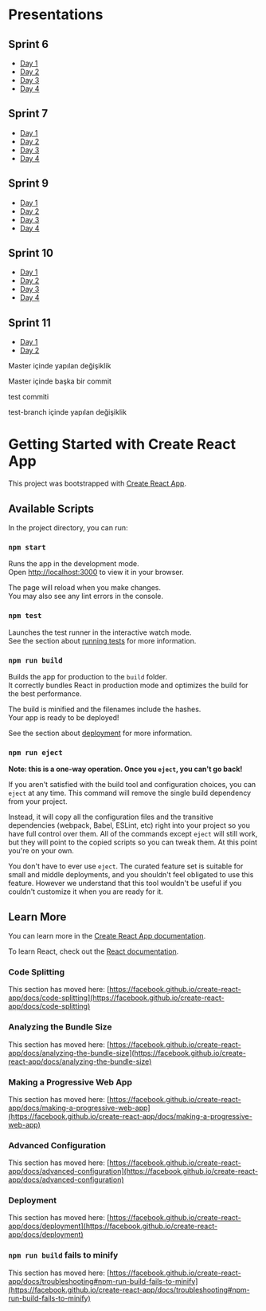 # Presentations

## Sprint 6

- [Day 1](https://docs.google.com/presentation/d/1jT_qkD82j-fXrNLcUFoVJGBDezXB7lKaMdJcsHOhoj4/edit?usp=sharing)
- [Day 2](https://docs.google.com/presentation/d/1-ncY6RBnNES9i4HLHAs1TDB5SQA3JQDqesW6J_Gj0AM/edit?usp=sharing)
- [Day 3](https://docs.google.com/presentation/d/1KMSKgIvXKmVhLTAfkv9TdhSPkzuq_xUuJExkwujx5D4/edit?usp=sharing)
- [Day 4](https://docs.google.com/presentation/d/1UqPyzu2SziAqVyQBU-H5gDFzwaM0PwCh8KWNE_GUIHU/edit?usp=sharing)

## Sprint 7

- [Day 1](https://docs.google.com/presentation/d/1-WTUBo8185TPvjtg1th_bZ3vFtbY8vyKdkdglFQWDtM/edit?usp=sharing)
- [Day 2](https://docs.google.com/presentation/d/1pJIBWKtNJNYNA-VVvSYfCxrZyvf9-m0TAP39hT2uTpM/edit?usp=sharing)
- [Day 3](https://docs.google.com/presentation/d/1S9wOCwpy4nt6MxqflQDqh7zgsSkbtQ2on6HtLrkLZuo/edit?usp=sharing)
- [Day 4](https://docs.google.com/presentation/d/1cn2YoBrCCTqsWEb_g6EsiF_qblzUdCg4NTkOcT8ae6w/edit?usp=sharing)

## Sprint 9

- [Day 1](https://docs.google.com/presentation/d/1GA6U3JPSgzdI4qpxX7UGsGAnzhpuCIb0V5KuSAlI4Zg/edit?usp=sharing)
- [Day 2](https://docs.google.com/presentation/d/122e5ovBdEsne-wzbygZnxV7ypnrAL0Eedq4hBeIKbcs/edit?usp=sharing)
- [Day 3](https://docs.google.com/presentation/d/1RfFpRYKNImJ_Jf-WGTKn74islfvpPF8JzbYNqcPVoIM/edit?usp=sharing)
- [Day 4](https://docs.google.com/presentation/d/1p1kGv0E98-iVaDhx7a6s_K7spFyLnpaLFQqwZGaNj44/edit?usp=sharing)

## Sprint 10

- [Day 1](https://docs.google.com/presentation/d/18m8bHSBz8JTNNTCLJ3XqJep8gHcWC5IDn9pSK7Xe--Q/edit?usp=sharing)
- [Day 2](https://docs.google.com/presentation/d/1EwQNvl7eKyiHXgsPfkpk_Ld7vrNcncAovvwkUxXn_hI/edit?usp=sharing)
- [Day 3](https://docs.google.com/presentation/d/1MvlUHuOIFKsgBQPoR4tbfKVI6_uA3TdwCLqbbAmnIHk/edit?usp=sharing)
- [Day 4](https://docs.google.com/presentation/d/1FntG2JFe6h532JgwUBkjQEdk3XEgoklxuMVppTviyaQ/edit?usp=sharing)

## Sprint 11

- [Day 1](https://docs.google.com/presentation/d/10Sy9y8FmVPVeMCbzMaPuU1MEtPczNs-ZZ8FuKPtH03g/edit?usp=sharing)
- [Day 2](https://docs.google.com/presentation/d/1BTxuHjc_l5IACNWTq9bd3gChj9T6yxGL2qqIjitRHKs/edit?usp=sharing)

Master içinde yapılan değişiklik

Master içinde başka bir commit

test commiti

test-branch içinde yapılan değişiklik

# Getting Started with Create React App

This project was bootstrapped with [Create React App](https://github.com/facebook/create-react-app).

## Available Scripts

In the project directory, you can run:

### `npm start`

Runs the app in the development mode.\
Open [http://localhost:3000](http://localhost:3000) to view it in your browser.

The page will reload when you make changes.\
You may also see any lint errors in the console.

### `npm test`

Launches the test runner in the interactive watch mode.\
See the section about [running tests](https://facebook.github.io/create-react-app/docs/running-tests) for more information.

### `npm run build`

Builds the app for production to the `build` folder.\
It correctly bundles React in production mode and optimizes the build for the best performance.

The build is minified and the filenames include the hashes.\
Your app is ready to be deployed!

See the section about [deployment](https://facebook.github.io/create-react-app/docs/deployment) for more information.

### `npm run eject`

**Note: this is a one-way operation. Once you `eject`, you can't go back!**

If you aren't satisfied with the build tool and configuration choices, you can `eject` at any time. This command will remove the single build dependency from your project.

Instead, it will copy all the configuration files and the transitive dependencies (webpack, Babel, ESLint, etc) right into your project so you have full control over them. All of the commands except `eject` will still work, but they will point to the copied scripts so you can tweak them. At this point you're on your own.

You don't have to ever use `eject`. The curated feature set is suitable for small and middle deployments, and you shouldn't feel obligated to use this feature. However we understand that this tool wouldn't be useful if you couldn't customize it when you are ready for it.

## Learn More

You can learn more in the [Create React App documentation](https://facebook.github.io/create-react-app/docs/getting-started).

To learn React, check out the [React documentation](https://reactjs.org/).

### Code Splitting

This section has moved here: [https://facebook.github.io/create-react-app/docs/code-splitting](https://facebook.github.io/create-react-app/docs/code-splitting)

### Analyzing the Bundle Size

This section has moved here: [https://facebook.github.io/create-react-app/docs/analyzing-the-bundle-size](https://facebook.github.io/create-react-app/docs/analyzing-the-bundle-size)

### Making a Progressive Web App

This section has moved here: [https://facebook.github.io/create-react-app/docs/making-a-progressive-web-app](https://facebook.github.io/create-react-app/docs/making-a-progressive-web-app)

### Advanced Configuration

This section has moved here: [https://facebook.github.io/create-react-app/docs/advanced-configuration](https://facebook.github.io/create-react-app/docs/advanced-configuration)

### Deployment

This section has moved here: [https://facebook.github.io/create-react-app/docs/deployment](https://facebook.github.io/create-react-app/docs/deployment)

### `npm run build` fails to minify

This section has moved here: [https://facebook.github.io/create-react-app/docs/troubleshooting#npm-run-build-fails-to-minify](https://facebook.github.io/create-react-app/docs/troubleshooting#npm-run-build-fails-to-minify)
